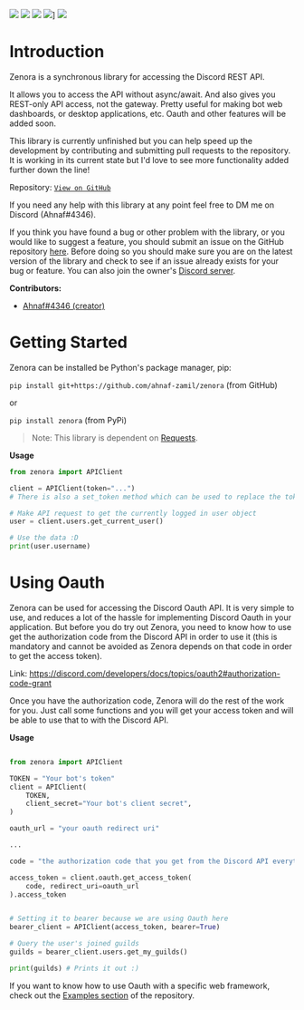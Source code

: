 ![](https://img.shields.io/badge/License-MIT-lightgrey.svg?style=flat-square)
![](https://img.shields.io/badge/Code%20Style-Black-black?style=flat-square)
![](https://img.shields.io/badge/python-3.8%20%7C%203.9-blue?style=flat-square)
![](https://gitlab.com/ahnaf-zamil/zenora/badges/master/pipeline.svg)]
![](https://img.shields.io/pypi/v/zenora.svg?style=flat-square)

# Introduction

Zenora is a synchronous library for accessing the Discord REST API.

It allows you to access the API without async/await. And also gives you REST-only API access, not the gateway.
Pretty useful for making bot web dashboards, or desktop applications, etc. Oauth and other features will be added soon.

This library is currently unfinished but you can help speed up the development by contributing and submitting pull requests to the repository.
It is working in its current state but I'd love to see more functionality added further down the line!

Repository: [`View on GitHub`](https://github.com/ahnaf-zamil/zenora)

If you need any help with this library at any point feel free to DM me on Discord (Ahnaf#4346).

If you think you have found a bug or other problem with the library, or you would like to suggest a feature,
you should submit an issue on the GitHub repository [here](https://github.com/ahnaf-zamil/zenora/issues).
Before doing so you should make sure you are on the latest version of the library and check to see if an issue
already exists for your bug or feature. You can also join the owner's [Discord server](https://discord.gg/3chuca3EMh).

**Contributors:**

-   [Ahnaf#4346 (creator)](https://github.com/ahnaf-zamil/)

# Getting Started

Zenora can be installed be Python's package manager, pip:

`pip install git+https://github.com/ahnaf-zamil/zenora` (from GitHub)

or

`pip install zenora` (from PyPi)

> Note: This library is dependent on [Requests](https://pypi.org/project/requests/).

**Usage**

```py
from zenora import APIClient

client = APIClient(token="...")
# There is also a set_token method which can be used to replace the token later on

# Make API request to get the currently logged in user object
user = client.users.get_current_user()

# Use the data :D
print(user.username)
```

# Using Oauth

Zenora can be used for accessing the Discord Oauth API. It is very simple to use, and reduces a lot
of the hassle for implementing Discord Oauth in your application. But before you do try out Zenora, you need to
know how to use get the authorization code from the Discord API in order to use it (this is mandatory and cannot be
avoided as Zenora depends on that code in order to get the access token).

Link: https://discord.com/developers/docs/topics/oauth2#authorization-code-grant

Once you have the authorization code, Zenora will do the rest of the work for you. Just call some functions and you will get your
access token and will be able to use that to with the Discord API.

**Usage**

```py

from zenora import APIClient

TOKEN = "Your bot's token"
client = APIClient(
    TOKEN,
    client_secret="Your bot's client secret",
)

oauth_url = "your oauth redirect uri"

...

code = "the authorization code that you get from the Discord API everytime someone uses your Oauth application"

access_token = client.oauth.get_access_token(
    code, redirect_uri=oauth_url
).access_token


# Setting it to bearer because we are using Oauth here
bearer_client = APIClient(access_token, bearer=True)

# Query the user's joined guilds
guilds = bearer_client.users.get_my_guilds()

print(guilds) # Prints it out :)
```

If you want to know how to use Oauth with a specific web framework, check out the [Examples section](https://github.com/ahnaf-zamil/zenora/tree/master/examples) of the repository.
